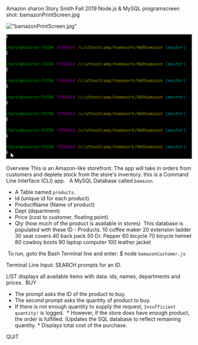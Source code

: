 Amazon
sharon Story Smith
Fall 2019
Node.js & MySQL program
​screen shot: bamazonPrintScreen.jpg

<!-- <img width=“1097” alt=“bamazonPrintScreen.jpg”> -->

<img width=“1097” alt=“bamazonPrintScreen.jpg” src=“bamazonPrintScreen.jpg”>



![automated demo of bamazon](.\assets\Images\bamazon.gif)

<!-- <iframe src="C:\utbootcamp\Homework\HW9bamazon" width="480" height="255" frameBorder="0" class="giphy-embed" allowFullScreen></iframe><p><a href="C:\utbootcamp\Homework\HW9bamazon">via GIPHY</a></p>

<iframe src="https://giphy.com/embed/ghOf5WFIve8EZBwYur" width="480" height="255" frameBorder="0" class="giphy-embed" allowFullScreen></iframe><p><a href="https://giphy.com/gifs/ghOf5WFIve8EZBwYur">via GIPHY</a></p> -->


Overview​
This is an Amazon-like storefront. The app will take in orders from customers and deplete stock from the store's inventory. this is a Command Line Interface (CLI) app.
                 ​
​
 A MySQL Database called `bamazon`.
​
   * A Table named `products`.
​
   * Id (unique id for each product)
​
   * ProductName (Name of product)
​
   * Dept (department)
​
   * Price (cost to customer, floating point)
​
   * Qty (how much of the product is available in stores)
​
This database is populated with these ID - Products. 
        10  coffee maker
        20  extension ladder
        30  seat covers 
        40  back pack 
        50  Dr. Pepper
        60  bicycle
        70  bicycle helmet
        80  cowboy boots
        90  laptop computer
        100 leather jacket

​
To run, goto the Bash Terminal line and enter: 
   $ node `bamazonCustomer.js`

Terminal Line Input: 
   SEARCH prompts for an ID.

   LIST displays all  available items with data:  ids, names, departments and prices. 
​
   BUY​
   * The prompt asks the ID of the product to buy.
   * The second prompt asks the quantity of product      to buy.
   * If there is not enough quantity to supply the request, `Insufficient quantity!` is logged. 
​
         * However, if the store _does_ have enough product, the order is fulfilled. (Updates the SQL     database  to reflect remaining quantity.
         * Displays total cost of the purchase.

   QUIT

   
​

